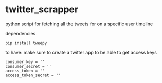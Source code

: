 # twitter_scrapper
python script for fetching all the tweets for on a specific user timeline

dependencies
```
pip install tweepy
```

to have: make sure to create a twitter app to be able to get access keys
```
consumer_key = ''
consumer_secret = ''
access_token = ''
access_token_secret = ''
```
